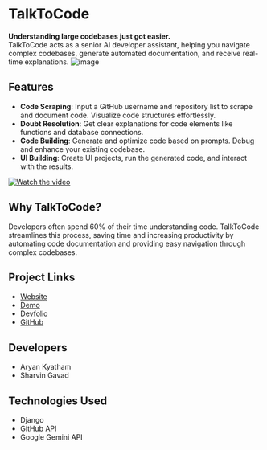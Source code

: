 # TalkToCode

**Understanding large codebases just got easier.**  
TalkToCode acts as a senior AI developer assistant, helping you navigate complex codebases, generate automated documentation, and receive real-time explanations.
![image](https://github.com/user-attachments/assets/abf47ac1-088f-46e7-961f-155d8bc1b0aa)

## Features
- **Code Scraping**: Input a GitHub username and repository list to scrape and document code. Visualize code structures effortlessly.
- **Doubt Resolution**: Get clear explanations for code elements like functions and database connections.
- **Code Building**: Generate and optimize code based on prompts. Debug and enhance your existing codebase.
- **UI Building**: Create UI projects, run the generated code, and interact with the results.
  
[![Watch the video](https://cdn.loom.com/sessions/thumbnails/e0ddeda326e048eb8923df859a6a00ba-00001.gif)](https://www.loom.com/embed/e0ddeda326e048eb8923df859a6a00ba?sid=fc7de447-c480-4b59-ace7-ad885be188dd)

## Why TalkToCode?
Developers often spend 60% of their time understanding code. TalkToCode streamlines this process, saving time and increasing productivity by automating code documentation and providing easy navigation through complex codebases.

## Project Links
- [Website](https://genai-apac.el.r.appspot.com/)
- [Demo](https://www.loom.com/share/e0ddeda326e048eb8923df859a6a00ba?sid=b5ff1808-b8e1-45f7-ab61-008dd0853f1c)
- [Devfolio](https://devfolio.co/projects/talktocode-0a26)
- [GitHub](https://github.com/ARYANK-08/codeai)

## Developers
- Aryan Kyatham
- Sharvin Gavad

## Technologies Used
- Django
- GitHub API
- Google Gemini API
